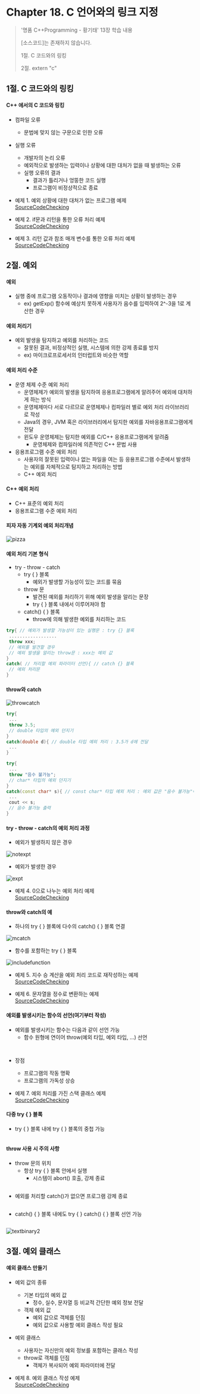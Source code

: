 #  Chapter 18. C 언어와의 링크 지정  
> '명품 C++Programming - 황기태' 13장 학습 내용
>
> [소스코드]는 존재하지 않습니다.
> 
> 1절. C 코드와의 링킹
>
> 2절. extern "c"


## 1절. C 코드와의 링킹
#### C++ 에서의 C 코드와 링킹
* 컴파일 오류
  * 문법에 맞지 않는 구문으로 인한 오류
* 실행 오류
  * 개발자의 논리 오류
  * 예외적으로 발생하는 입력이나 상황에 대한 대처가 없을 때 발생하는 오류
  * 실행 오류의 결과
    * 결과가 틀리거나 엉뚱한 코드 실행
    * 프로그램이 비정상적으로 종료

* 예제 1. 예외 상황에 대한 대처가 없는 프로그램 예제     
[SourceCodeChecking](https://github.com/BangYunseo/Basic_CPP/blob/main/ch17_ExceptionHandling/GetExp.cpp)

* 예제 2. if문과 리턴을 통한 오류 처리 예제     
[SourceCodeChecking](https://github.com/BangYunseo/Basic_CPP/blob/main/ch17_ExceptionHandling/IfReturn.cpp)

* 예제 3. 리턴 값과 참조 매개 변수를 통한 오류 처리 예제     
[SourceCodeChecking](https://github.com/BangYunseo/Basic_CPP/blob/main/ch17_ExceptionHandling/RRParameter.cpp)

## 2절. 예외
#### 예외
* 실행 중에 프로그램 오동작이나 결과에 영향을 미치는 상황이 발생하는 경우
  * ex) getExp() 함수에 예상치 못하게 사용자가 음수를 입력하여 2^-3을 1로 계산한 경우
 
#### 예외 처리기
* 예외 발생을 탐지하고 예외를 처리하는 코드
  * 잘못된 결과, 비정상적인 실행, 시스템에 의한 강제 종료를 방지
  * ex) 마이크로프로세서의 인터럽트와 비슷한 역할
 
#### 예외 처리 수준
* 운영 체제 수준 예외 처리
  * 운영체제가 예외의 발생을 탐지하여 응용프로그램에게 알려주어 예외에 대처하게 하는 방식
  * 운영체제마다 서로 다르므로 운영체제나 컴파일러 별로 예외 처리 라이브러리로 작성
  * Java의 경우, JVM 혹은 라이브러리에서 탐지한 예외를 자바응용프로그램에게 전달
  * 윈도우 운영체제는 탐지한 예외를 C/C++ 응용프로그램에게 알려줌
    * 운영체제와 컴파일러에 의존적인 C++ 문법 사용
* 응용프로그램 수준 예외 처리
  * 사용자의 잘못된 입력이나 없는 파일을 여는 등 응용프로그램 수준에서 발생하는 예외를 자체적으로 탐지하고 처리하는 방법
  * C++ 예외 처리
 
#### C++ 예외 처리
* C++ 표준의 예외 처리
* 응용프로그램 수준 예외 처리


#### 피자 자동 기계외 예외 처리개념

![pizza](https://github.com/BangYunseo/TIL/blob/main/Cpp/Image/ch17/pizza.PNG)

#### 예외 처리 기본 형식
* try - throw - catch
  * try { } 블록
    * 예외가 발생할 가능성이 있는 코드를 묶음
  * throw 문
    * 발견된 예외를 처리하기 위해 예외 발생을 알리는 문장
    * try { } 블록 내에서 이루어져야 함
  * catch() { } 블록
    * throw에 의해 발생한 예외를 처리하는 코드
```CPP
try{ // 예외가 발생할 가능성이 있는 실행문 : try {} 블록
 ..................
 throw xxx;
 // 예외를 발견할 경우
 // 예외 발생을 알리는 throw문 : xxx는 예외 값
}
catch( // 처리할 예외 파라미터 선언){ // catch {} 블록
 // 예외 처리문
}
```

#### throw와 catch

![throwcatch](https://github.com/BangYunseo/TIL/blob/main/Cpp/Image/ch17/throwcatch.PNG)

```CPP
try{
 ...
 throw 3.5;
 // double 타입의 예외 던지기
}
catch(double d){ // double 타입 예외 처리 : 3.5가 d에 전달
 ...
}
```

```CPP
try{
 ...
 throw "음수 불가능";
 // char* 타입의 예외 던지기
}
catch(const char* s){ // const char* 타입 예외 처리 : 예외 값은 "음수 불가능"이 s에 전달
 ...
 cout << s;
 // 음수 불가능 출력
}
```

#### try - throw - catch의 예외 처리 과정
* 예외가 발생하지 않은 경우     

![notexpt](https://github.com/BangYunseo/TIL/blob/main/Cpp/Image/ch17/notexpt.PNG)

* 예외가 발생한 경우     

![expt](https://github.com/BangYunseo/TIL/blob/main/Cpp/Image/ch17/expt.PNG)

* 예제 4. 0으로 나누는 예외 처리 예제     
[SourceCodeChecking](https://github.com/BangYunseo/Basic_CPP/blob/main/ch17_ExceptionHandling/Average0.cpp)

#### throw와 catch의 예
* 하나의 try { } 블록에 다수의 catch() { } 블록 연결     

![mcatch](https://github.com/BangYunseo/TIL/blob/main/Cpp/Image/ch17/mcatch.PNG)

* 함수를 포함하는 try { } 블록

![includefunction](https://github.com/BangYunseo/TIL/blob/main/Cpp/Image/ch17/includefunction.PNG)

* 예제 5. 지수 승 계산을 예외 처리 코드로 재작성하는 예제     
[SourceCodeChecking](https://github.com/BangYunseo/Basic_CPP/blob/main/ch17_ExceptionHandling/GetExp2.cpp)

* 예제 6. 문자열을 정수로 변환하는 예제     
[SourceCodeChecking](https://github.com/BangYunseo/Basic_CPP/blob/main/ch17_ExceptionHandling/StringToInt.cpp)

#### 예외를 발생시키는 함수의 선언(여기부터 작성)
* 예외를 발생시키는 함수는 다음과 같이 선언 가능
  * 함수 원형에 연이어 throw(예외 타입, 예외 타입, ...) 선언
```CPP
```
```CPP
```
* 장점
  * 프로그램의 작동 명확
  * 프로그램의 가독성 상승

* 예제 7. 예외 처리를 가진 스택 클래스 예제     
[SourceCodeChecking](https://github.com/BangYunseo/Basic_CPP/blob/main/ch16_FileIO/FuncionRead.cpp)

#### 다중 try { } 블록
* try { } 블록 내에 try { } 블록의 중첩 가능
```CPP
```

#### throw 사용 시 주의 사항
* throw 문의 위치
  * 항상 try { } 블록 안에서 실행
    * 시스템이 abort() 호출, 강제 종료
```CPP
```  
* 예외를 처리할 catch()가 없으면 프로그램 강제 종료
```CPP
```  
* catch() { } 블록 내에도 try { } catch() { } 블록 선언 가능
```CPP
```  

![textbinary2](https://github.com/BangYunseo/TIL/blob/main/Cpp/Image/ch16/textbinary2.PNG)

## 3절. 예외 클래스
#### 예외 클래스 만들기
* 예외 값의 종류
  * 기본 타입의 예외 값
    * 정수, 실수, 문자열 등 비교적 간단한 예외 정보 전달
  * 객체 예외 값
    * 예외 값으로 객체를 던짐
    * 예외 값으로 사용할 예외 클래스 작성 필요
* 예외 클래스
  * 사용자는 자신만의 예외 정보를 포함하는 클래스 작성
  * throw로 객체를 던짐
    * 객체가 복사되어 예외 파라미터에 전달

* 예제 8. 예외 클래스 작성 예제     
[SourceCodeChecking](https://github.com/BangYunseo/Basic_CPP/blob/main/ch16_FileIO/StreamState.cpp)
